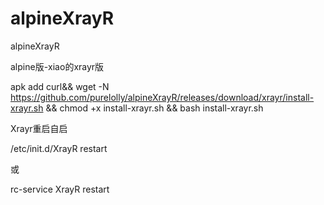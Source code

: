 # alpineXrayR

alpineXrayR

alpine版-xiao的xrayr版

apk add curl&& wget -N https://github.com/purelolly/alpineXrayR/releases/download/xrayr/install-xrayr.sh && chmod +x install-xrayr.sh && bash install-xrayr.sh

Xrayr重启自启

/etc/init.d/XrayR restart

或

rc-service XrayR restart
